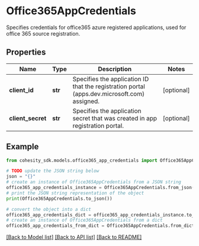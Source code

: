 # Office365AppCredentials

Specifies credentials for office365 azure registered applications, used for office 365 source registration.

## Properties

Name | Type | Description | Notes
------------ | ------------- | ------------- | -------------
**client_id** | **str** | Specifies the application ID that the registration portal (apps.dev.microsoft.com) assigned. | [optional] 
**client_secret** | **str** | Specifies the application secret that was created in app registration portal. | [optional] 

## Example

```python
from cohesity_sdk.models.office365_app_credentials import Office365AppCredentials

# TODO update the JSON string below
json = "{}"
# create an instance of Office365AppCredentials from a JSON string
office365_app_credentials_instance = Office365AppCredentials.from_json(json)
# print the JSON string representation of the object
print(Office365AppCredentials.to_json())

# convert the object into a dict
office365_app_credentials_dict = office365_app_credentials_instance.to_dict()
# create an instance of Office365AppCredentials from a dict
office365_app_credentials_from_dict = Office365AppCredentials.from_dict(office365_app_credentials_dict)
```
[[Back to Model list]](../README.md#documentation-for-models) [[Back to API list]](../README.md#documentation-for-api-endpoints) [[Back to README]](../README.md)


